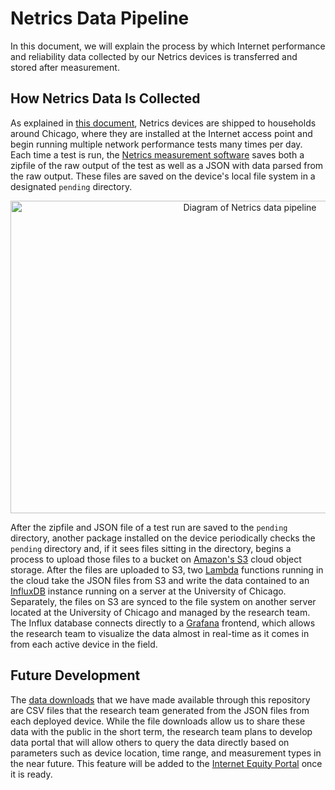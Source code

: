 # Netrics Data Pipeline

In this document, we will explain the process by which Internet performance and reliability data collected by our Netrics devices is transferred and stored after measurement.

## How Netrics Data Is Collected

As explained in [this document](./netrics-deployment.md), Netrics devices are shipped to households around Chicago, where they are installed at the Internet access point and begin running multiple network performance tests many times per day. Each time a test is run, the [Netrics measurement software](https://github.com/chicago-cdac/nm-exp-active-netrics) saves both a zipfile of the raw output of the test as well as a JSON with data parsed from the raw output. These files are saved on the device's local file system in a designated `pending` directory.

<p align='center'><img src='../assets/images/pipeline.png' width='750' height='500' alt='Diagram of Netrics data pipeline'></p>

After the zipfile and JSON file of a test run are saved to the `pending` directory, another package installed on the device periodically checks the `pending` directory and, if it sees files sitting in the directory, begins a process to upload those files to a bucket on [Amazon's S3](https://aws.amazon.com/s3/) cloud object storage. After the files are uploaded to S3, two [Lambda](https://aws.amazon.com/lambda/?trk=12eea001-bcfd-40ce-9788-748f73400e32&sc_channel=ps&sc_campaign=acquisition&sc_medium=ACQ-P|PS-GO|Non-Brand|Desktop|SU|Compute|Solution|US|EN|DSA&s_kwcid=AL!4422!3!579354349672!!!g!!&trk=12eea001-bcfd-40ce-9788-748f73400e32&sc_channel=ps&sc_campaign=acquisition&sc_medium=ACQ-P|PS-GO|Non-Brand|Desktop|SU|Compute|Solution|US|EN|DSA&ef_id=Cj0KCQjwgYSTBhDKARIsAB8KukuHhaUqjLEKc6iqL_Fk8VHu0IXLmvxjJZ6fjj1MO7KWhV1iB30D3DkaArFCEALw_wcB:G:s&s_kwcid=AL!4422!3!579354349672!!!g!!) functions running in the cloud take the JSON files from S3 and write the data contained to an [InfluxDB](https://www.influxdata.com/) instance running on a server at the University of Chicago. Separately, the files on S3 are synced to the file system on another server located at the University of Chicago and managed by the research team. The Influx database connects directly to a [Grafana](https://grafana.com/) frontend, which allows the research team to visualize the data almost in real-time as it comes in from each active device in the field.

## Future Development

The [data downloads](https://github.com/internet-equity/netrics-data#download-the-data) that we have made available through this repository are CSV files that the research team generated from the JSON files from each deployed device. While the file downloads allow us to share these data with the public in the short term, the research team plans to develop data portal that will allow others to query the data directly based on parameters such as device location, time range, and measurement types in the near future. This feature will be added to the [Internet Equity Portal](https://internetequity.uchicago.edu/) once it is ready.